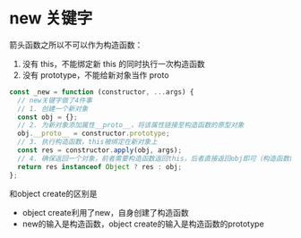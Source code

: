 # new 关键字

箭头函数之所以不可以作为构造函数：

1. 没有 this，不能绑定新 this 的同时执行一次构造函数
2. 没有 prototype，不能给新对象当作 proto

```js
const _new = function (constructor, ...args) {
  // new关键字做了4件事
  // 1. 创建一个新对象
  const obj = {};
  // 2. 为新对象添加属性__proto__，将该属性链接至构造函数的原型对象
  obj.__proto__ = constructor.prototype;
  // 3. 执行构造函数，this被绑定在新对象上
  const res = constructor.apply(obj, args);
  // 4. 确保返回一个对象，前者需要构造函数返回this，后者直接返回obj即可（构造函数内已经操作了obj）
  return res instanceof Object ? res : obj;
};
```

和object create的区别是

- object create利用了new，自身创建了构造函数
- new的输入是构造函数，object create的输入是构造函数的prototype
